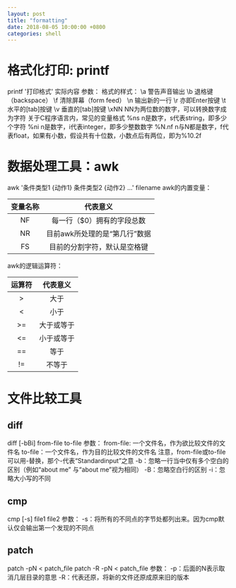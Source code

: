 ```yaml
---
layout: post
title: "formatting"
date: 2018-08-05 10:00:00 +0800
categories: shell
---
```


# 格式化打印: printf
printf '打印格式' 实际内容
参数：
	格式的样式：
		\a	警告声音输出
		\b	退格键（backspace）
		\f	清除屏幕（form feed）
		\n	输出新的一行
		\r	亦即Enter按键
		\t	水平的[tab]按键
		\v	垂直的[tab]按键
		\xNN	NN为两位数的数字，可以转换数字成为字符
	关于C程序语言内，常见的变量格式
		%ns	n是数字，s代表string，即多少个字符
		%ni	n是数字，i代表integer，即多少整数数字
		%N.nf	n与N都是数字，f代表float，如果有小数，假设共有十位数，小数点后有两位，即为%10.2f

# 数据处理工具：awk
awk '条件类型1 {动作1} 条件类型2 {动作2} ...' filename
awk的内置变量：

|变量名称|代表意义|
|:-:|:-:|
|NF|每一行（$0）拥有的字段总数|
|NR|目前awk所处理的是“第几行”数据|
|FS|目前的分割字符，默认是空格键|

awk的逻辑运算符：

|运算符|代表意义|
|:-:|:-:|
|>|大于|
|<|小于|
|>=|大于或等于|
|<=|小于或等于|
|==|等于|
|!=|不等于|

# 文件比较工具
## diff
diff [-bBi] from-file to-file
参数：
	from-file: 一个文件名，作为欲比较文件的文件名
	to-file：一个文件名，作为目的比较文件的文件名
	注意，from-file或to-file可以用-替换，那个-代表“Standardinput”之意
	-b：忽略一行当中仅有多个空白的区别（例如“about me” 与“about    me”视为相同）
	-B：忽略空白行的区别
	-i：忽略大小写的不同

## cmp
cmp [-s] file1 file2
参数：
	-s：将所有的不同点的字节处都列出来。因为cmp默认仅会输出第一个发现的不同点

## patch
patch -pN < patch_file
patch -R -pN < patch_file
参数：
	-p：后面的N表示取消几层目录的意思
	-R：代表还原，将新的文件还原成原来旧的版本

